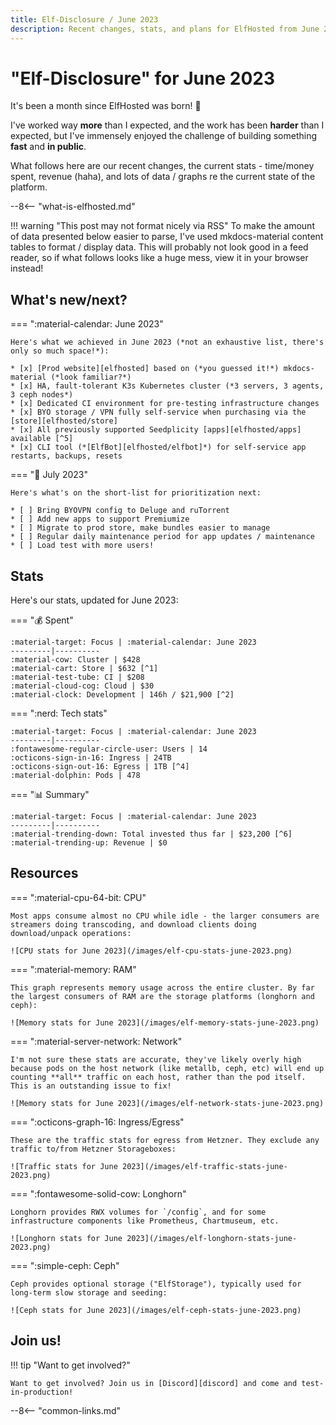 ```yaml
---
title: Elf-Disclosure / June 2023
description: Recent changes, stats, and plans for ElfHosted from June 2023
---
```


# "Elf-Disclosure" for June 2023

It's been a month since ElfHosted was born! :baby:

I've worked way **more** than I expected, and the work has been **harder** than I expected, but I've immensely enjoyed the challenge of building something **fast** and **in public**.

What follows here are our recent changes, the current stats - time/money spent, revenue (haha), and lots of data / graphs re the current state of the platform.

<!-- more -->

--8<-- "what-is-elfhosted.md"

!!! warning "This post may not format nicely via RSS"
    To make the amount of data presented below easier to parse, I've used mkdocs-material content tables to format / display data. This will probably not look good in a feed reader, so if what follows looks like a huge mess, view it in your browser instead!

## What's new/next?

=== ":material-calendar: June 2023"

    Here's what we achieved in June 2023 (*not an exhaustive list, there's only so much space!*):

    * [x] [Prod website][elfhosted] based on (*you guessed it!*) mkdocs-material (*look familiar?*)
    * [x] HA, fault-tolerant K3s Kubernetes cluster (*3 servers, 3 agents, 3 ceph nodes*)
    * [x] Dedicated CI environment for pre-testing infrastructure changes
    * [x] BYO storage / VPN fully self-service when purchasing via the [store][elfhosted/store]
    * [x] All previously supported Seedplicity [apps][elfhosted/apps] available [^5]
    * [x] CLI tool (*[ElfBot][elfhosted/elfbot]*) for self-service app restarts, backups, resets

=== ":dart: July 2023"

    Here's what's on the short-list for prioritization next:

    * [ ] Bring BYOVPN config to Deluge and ruTorrent
    * [ ] Add new apps to support Premiumize
    * [ ] Migrate to prod store, make bundles easier to manage
    * [ ] Regular daily maintenance period for app updates / maintenance
    * [ ] Load test with more users!

## Stats

Here's our stats, updated for June 2023:

=== ":moneybag: Spent"

    :material-target: Focus | :material-calendar: June 2023 
    ---------|----------
    :material-cow: Cluster | $428
    :material-cart: Store | $632 [^1]
    :material-test-tube: CI | $208 
    :material-cloud-cog: Cloud | $30 
    :material-clock: Development | 146h / $21,900 [^2]

=== ":nerd: Tech stats"

    :material-target: Focus | :material-calendar: June 2023 
    ---------|----------
    :fontawesome-regular-circle-user: Users | 14
    :octicons-sign-in-16: Ingress | 24TB
    :octicons-sign-out-16: Egress | 1TB [^4]
    :material-dolphin: Pods | 478

=== ":bar_chart: Summary"

    :material-target: Focus | :material-calendar: June 2023 
    ---------|---------- 
    :material-trending-down: Total invested thus far | $23,200 [^6]
    :material-trending-up: Revenue | $0 

## Resources

=== ":material-cpu-64-bit: CPU"

    Most apps consume almost no CPU while idle - the larger consumers are streamers doing transcoding, and download clients doing download/unpack operations:

    ![CPU stats for June 2023](/images/elf-cpu-stats-june-2023.png)

=== ":material-memory: RAM"

    This graph represents memory usage across the entire cluster. By far the largest consumers of RAM are the storage platforms (longhorn and ceph):

    ![Memory stats for June 2023](/images/elf-memory-stats-june-2023.png)

=== ":material-server-network: Network"

    I'm not sure these stats are accurate, they've likely overly high because pods on the host network (like metallb, ceph, etc) will end up counting **all** traffic on each host, rather than the pod itself. This is an outstanding issue to fix!

    ![Memory stats for June 2023](/images/elf-network-stats-june-2023.png)

=== ":octicons-graph-16: Ingress/Egress"

    These are the traffic stats for egress from Hetzner. They exclude any traffic to/from Hetzner Storageboxes:

    ![Traffic stats for June 2023](/images/elf-traffic-stats-june-2023.png)

=== ":fontawesome-solid-cow: Longhorn"

    Longhorn provides RWX volumes for `/config`, and for some infrastructure components like Prometheus, Chartmuseum, etc.

    ![Longhorn stats for June 2023](/images/elf-longhorn-stats-june-2023.png)

=== ":simple-ceph: Ceph"

    Ceph provides optional storage ("ElfStorage"), typically used for long-term slow storage and seeding:

    ![Ceph stats for June 2023](/images/elf-ceph-stats-june-2023.png)

## Join us!

!!! tip "Want to get involved?"

    Want to get involved? Join us in [Discord][discord] and come and test-in-production!

[^1]: Much of this is yearly fees for Wordpress plugins
[^2]: Yes, that's a **lot**! This is the opportunity cost, over a month, of focusing on ElfHosted rather than billable consulting work!
[^3]: Total spend includes yearly payments for Wordpress plugins, etc
[^4]: Low egress is good, because ingress is always free, but Hetzner charges for egress after 20TB!
[^5]: Except Minio, which we're not bringing back!
[^6]: All moneyz are in US dollarz!

--8<-- "common-links.md"